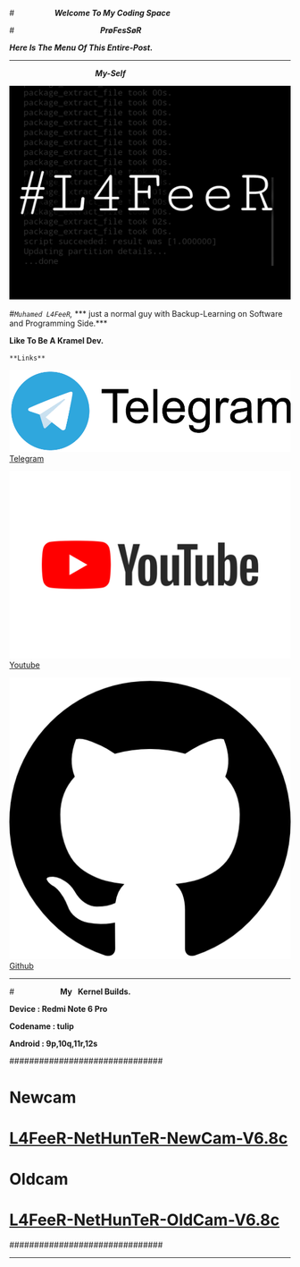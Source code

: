 #***⠀⠀⠀⠀⠀⠀⠀Welcome To My Coding Space***


#***⠀⠀⠀⠀⠀⠀⠀⠀⠀⠀⠀⠀⠀⠀⠀PrøFesSøR***


***Here Is The Menu Of This Entire-Post.***

* * *


***⠀⠀⠀⠀⠀⠀⠀⠀⠀⠀⠀⠀⠀⠀⠀My-Self***

![L4FeeR](assets/l4feer.png)

  #*`Muhamed L4FeeR`,*
*** just a normal guy with Backup-Learning on Software and Programming Side.***

**Like To Be A Kramel Dev.**

    **Links**

![t.me/l4feer](assets/telegram.png)
   [Telegram](https://t.me/kali_nethunter_android)

![youtube.com](assets/youtube.png)
   [Youtube](https://youtube.com/channel/UCOB6x1Bn0dpBk0ZOHcARKYQ)

![github.com/L4FeeR](assets/github.png)
   [Github](https://github.com/L4FeeR)

 * * * 




#**⠀⠀⠀⠀⠀⠀⠀⠀My⠀Kernel Builds.**

**Device   : Redmi Note 6 Pro**

**Codename : tulip**

**Android  : 9p,10q,11r,12s**


###############################
# **Newcam**
#
# [L4FeeR-NetHunTeR-NewCam-V6.8c](assests/kernel/L4FeeR-NetHunTeR-NewCam-V6.8c.zip)
#
# **Oldcam**
#
# [L4FeeR-NetHunTeR-OldCam-V6.8c](assests/kernel/L4FeeR-NetHunTeR-OldCam-V6.8c)
###############################

* * *


